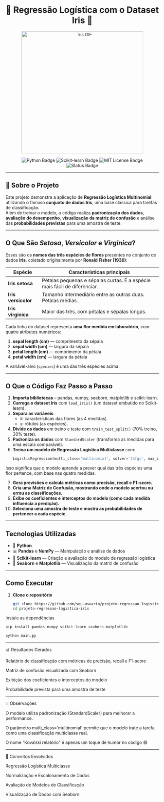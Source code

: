 <h1 align="center">🌸 Regressão Logística com o Dataset Iris 🌸</h1>

<p align="center">
  <img src="(https://mir-s3-cdn-cf.behance.net/project_modules/source/c8795532318437.567a06124c9da.gif](https://images.squarespace-cdn.com/content/v1/58ab71101b10e3ab0b51091f/1598698122033-76Q3U5JMN01C1MAJGSD9/Cherry-blossom-wallpaper-illustration-GIF.gif)" width="400px" alt="Iris GIF">
</p>


<p align="center">
  <img src="https://img.shields.io/badge/Python-3.10%2B-blue?logo=python" alt="Python Badge">
  <img src="https://img.shields.io/badge/scikit--learn-Modelagem%20ML-orange?logo=scikit-learn" alt="Scikit-learn Badge">
  <img src="https://img.shields.io/badge/License-MIT-green" alt="MIT License Badge">
  <img src="https://img.shields.io/badge/Status-Ativo-brightgreen" alt="Status Badge">
</p>


---

## 📘 Sobre o Projeto

Este projeto demonstra a aplicação de **Regressão Logística Multinomial** utilizando o famoso **conjunto de dados Iris**, uma base clássica para tarefas de classificação.  
Além de treinar o modelo, o código realiza **padronização dos dados**, **avaliação do desempenho**, **visualização da matriz de confusão** e análise das **probabilidades previstas** para uma amostra de teste.

---

##  O Que São *Setosa*, *Versicolor* e *Virginica*?

Esses são os **nomes das três espécies de flores** presentes no conjunto de dados **Iris**, coletado originalmente por **Ronald Fisher (1936)**:

| Espécie       | Características principais |
|----------------|----------------------------|
| **Iris setosa** | Pétalas pequenas e sépalas curtas. É a espécie mais fácil de diferenciar. |
| **Iris versicolor** | Tamanho intermediário entre as outras duas. Pétalas médias. |
| **Iris virginica** | Maior das três, com pétalas e sépalas longas. |

Cada linha do dataset representa **uma flor medida em laboratório**, com quatro atributos numéricos:

1. **sepal length (cm)** — comprimento da sépala  
2. **sepal width (cm)** — largura da sépala  
3. **petal length (cm)** — comprimento da pétala  
4. **petal width (cm)** — largura da pétala  

A variável-alvo (`species`) é uma das três espécies acima.

---

##  O Que o Código Faz Passo a Passo

1. **Importa bibliotecas** – pandas, numpy, seaborn, matplotlib e scikit-learn.  
2. **Carrega o dataset Iris** com `load_iris()` (um dataset embutido no Scikit-learn).  
3. **Separa as variáveis**:
   - `X`: características das flores (as 4 medidas).
   - `y`: rótulos (as espécies).  
4. **Divide os dados** em treino e teste com `train_test_split()` (70% treino, 30% teste).  
5. **Padroniza os dados** com `StandardScaler` (transforma as medidas para uma escala comparável).  
6. **Treina um modelo de Regressão Logística Multiclasse** com:
   ```python
   LogisticRegression(multi_class='multinomial', solver='lbfgs', max_iter=200)
   ```

Isso significa que o modelo aprende a prever qual das três espécies uma flor pertence, com base nas quatro medidas.

7. **Gera previsões e calcula métricas como precisão, recall e F1-score.**
8. **Cria uma Matriz de Confusão, mostrando onde o modelo acertou ou errou as classificações.**
9. **Exibe os coeficientes e interceptos do modelo (como cada medida influencia a predição).**
10. **Seleciona uma amostra de teste e mostra as probabilidades de pertencer a cada espécie.**

---


##  Tecnologias Utilizadas

- 🐍 **Python**
- 📊 **Pandas** e **NumPy** — Manipulação e análise de dados  
- 🤖 **Scikit-learn** — Criação e avaliação do modelo de regressão logística  
- 🎨 **Seaborn** e **Matplotlib** — Visualização da matriz de confusão  

---

##  Como Executar

1. **Clone o repositório**  
   ```bash
   git clone https://github.com/seu-usuario/projeto-regressao-logistica-iris.git
   cd projeto-regressao-logistica-iris
    ```
   
Instale as dependências

```bash
pip install pandas numpy scikit-learn seaborn matplotlib
```

```bash
python main.py
```

---

📊 Resultados Gerados

Relatório de classificação com métricas de precisão, recall e F1-score

Matriz de confusão visualizada com Seaborn

Exibição dos coeficientes e interceptos do modelo

Probabilidade prevista para uma amostra de teste

---

💡 Observações

O modelo utiliza padronização (StandardScaler) para melhorar a performance.

O parâmetro multi_class='multinomial' permite que o modelo trate a tarefa como uma classificação multiclasse real.

O nome “Kovalski relatório” é apenas um toque de humor no código 😄

---

🧠 Conceitos Envolvidos

Regressão Logística Multiclasse

Normalização e Escalonamento de Dados

Avaliação de Modelos de Classificação

Visualização de Dados com Seaborn
